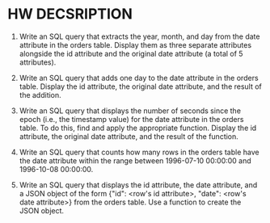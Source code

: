 # HW DECSRIPTION

1. Write an SQL query that extracts the year, month, and day from the date attribute in the orders table. Display them as three separate attributes alongside the id attribute and the original date attribute (a total of 5 attributes).

2. Write an SQL query that adds one day to the date attribute in the orders table. Display the id attribute, the original date attribute, and the result of the addition.

3. Write an SQL query that displays the number of seconds since the epoch (i.e., the timestamp value) for the date attribute in the orders table. To do this, find and apply the appropriate function. Display the id attribute, the original date attribute, and the result of the function.

4. Write an SQL query that counts how many rows in the orders table have the date attribute within the range between 1996-07-10 00:00:00 and 1996-10-08 00:00:00.

5. Write an SQL query that displays the id attribute, the date attribute, and a JSON object of the form {"id": <row's id attribute>, "date": <row's date attribute>} from the orders table. Use a function to create the JSON object.

